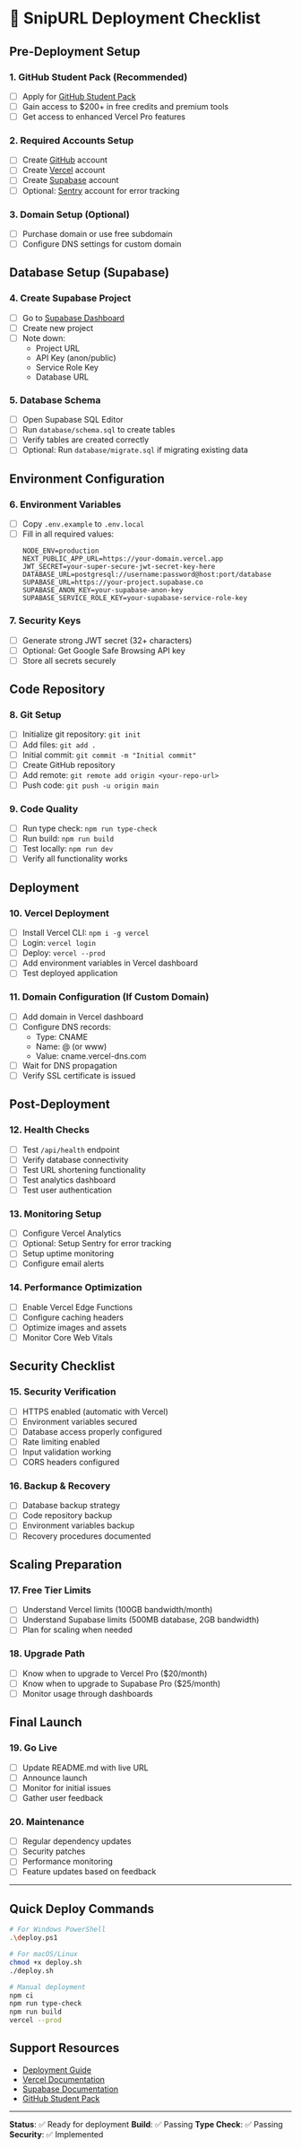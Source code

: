 # 🚀 SnipURL Deployment Checklist

## Pre-Deployment Setup

### 1. GitHub Student Pack (Recommended)
- [ ] Apply for [GitHub Student Pack](https://education.github.com/pack)
- [ ] Gain access to $200+ in free credits and premium tools
- [ ] Get access to enhanced Vercel Pro features

### 2. Required Accounts Setup
- [ ] Create [GitHub](https://github.com) account
- [ ] Create [Vercel](https://vercel.com) account
- [ ] Create [Supabase](https://supabase.com) account
- [ ] Optional: [Sentry](https://sentry.io) account for error tracking

### 3. Domain Setup (Optional)
- [ ] Purchase domain or use free subdomain
- [ ] Configure DNS settings for custom domain

## Database Setup (Supabase)

### 4. Create Supabase Project
- [ ] Go to [Supabase Dashboard](https://app.supabase.com)
- [ ] Create new project
- [ ] Note down:
  - Project URL
  - API Key (anon/public)
  - Service Role Key
  - Database URL

### 5. Database Schema
- [ ] Open Supabase SQL Editor
- [ ] Run `database/schema.sql` to create tables
- [ ] Verify tables are created correctly
- [ ] Optional: Run `database/migrate.sql` if migrating existing data

## Environment Configuration

### 6. Environment Variables
- [ ] Copy `.env.example` to `.env.local`
- [ ] Fill in all required values:
  ```env
  NODE_ENV=production
  NEXT_PUBLIC_APP_URL=https://your-domain.vercel.app
  JWT_SECRET=your-super-secure-jwt-secret-key-here
  DATABASE_URL=postgresql://username:password@host:port/database
  SUPABASE_URL=https://your-project.supabase.co
  SUPABASE_ANON_KEY=your-supabase-anon-key
  SUPABASE_SERVICE_ROLE_KEY=your-supabase-service-role-key
  ```

### 7. Security Keys
- [ ] Generate strong JWT secret (32+ characters)
- [ ] Optional: Get Google Safe Browsing API key
- [ ] Store all secrets securely

## Code Repository

### 8. Git Setup
- [ ] Initialize git repository: `git init`
- [ ] Add files: `git add .`
- [ ] Initial commit: `git commit -m "Initial commit"`
- [ ] Create GitHub repository
- [ ] Add remote: `git remote add origin <your-repo-url>`
- [ ] Push code: `git push -u origin main`

### 9. Code Quality
- [ ] Run type check: `npm run type-check`
- [ ] Run build: `npm run build`
- [ ] Test locally: `npm run dev`
- [ ] Verify all functionality works

## Deployment

### 10. Vercel Deployment
- [ ] Install Vercel CLI: `npm i -g vercel`
- [ ] Login: `vercel login`
- [ ] Deploy: `vercel --prod`
- [ ] Add environment variables in Vercel dashboard
- [ ] Test deployed application

### 11. Domain Configuration (If Custom Domain)
- [ ] Add domain in Vercel dashboard
- [ ] Configure DNS records:
  - Type: CNAME
  - Name: @ (or www)
  - Value: cname.vercel-dns.com
- [ ] Wait for DNS propagation
- [ ] Verify SSL certificate is issued

## Post-Deployment

### 12. Health Checks
- [ ] Test `/api/health` endpoint
- [ ] Verify database connectivity
- [ ] Test URL shortening functionality
- [ ] Test analytics dashboard
- [ ] Test user authentication

### 13. Monitoring Setup
- [ ] Configure Vercel Analytics
- [ ] Optional: Setup Sentry for error tracking
- [ ] Setup uptime monitoring
- [ ] Configure email alerts

### 14. Performance Optimization
- [ ] Enable Vercel Edge Functions
- [ ] Configure caching headers
- [ ] Optimize images and assets
- [ ] Monitor Core Web Vitals

## Security Checklist

### 15. Security Verification
- [ ] HTTPS enabled (automatic with Vercel)
- [ ] Environment variables secured
- [ ] Database access properly configured
- [ ] Rate limiting enabled
- [ ] Input validation working
- [ ] CORS headers configured

### 16. Backup & Recovery
- [ ] Database backup strategy
- [ ] Code repository backup
- [ ] Environment variables backup
- [ ] Recovery procedures documented

## Scaling Preparation

### 17. Free Tier Limits
- [ ] Understand Vercel limits (100GB bandwidth/month)
- [ ] Understand Supabase limits (500MB database, 2GB bandwidth)
- [ ] Plan for scaling when needed

### 18. Upgrade Path
- [ ] Know when to upgrade to Vercel Pro ($20/month)
- [ ] Know when to upgrade to Supabase Pro ($25/month)
- [ ] Monitor usage through dashboards

## Final Launch

### 19. Go Live
- [ ] Update README.md with live URL
- [ ] Announce launch
- [ ] Monitor for initial issues
- [ ] Gather user feedback

### 20. Maintenance
- [ ] Regular dependency updates
- [ ] Security patches
- [ ] Performance monitoring
- [ ] Feature updates based on feedback

---

## Quick Deploy Commands

```bash
# For Windows PowerShell
.\deploy.ps1

# For macOS/Linux
chmod +x deploy.sh
./deploy.sh

# Manual deployment
npm ci
npm run type-check
npm run build
vercel --prod
```

## Support Resources

- [Deployment Guide](./DEPLOYMENT.md)
- [Vercel Documentation](https://vercel.com/docs)
- [Supabase Documentation](https://supabase.com/docs)
- [GitHub Student Pack](https://education.github.com/pack)

---

**Status**: ✅ Ready for deployment
**Build**: ✅ Passing
**Type Check**: ✅ Passing
**Security**: ✅ Implemented
